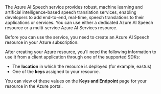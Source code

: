 
The Azure AI Speech service provides robust, machine learning and artificial intelligence-based speech translation services, enabling developers to add end-to-end, real-time, speech translations to their applications or services. You can use either a dedicated Azure AI Speech resource or a multi-service Azure AI Services resource.

Before you can use the service, you need to create an Azure AI Speech resource in your Azure subscription.

After creating your Azure resource, you'll need the following information to use it from a client application through one of the supported SDKs:

- The **location** in which the resource is deployed (for example, eastus)
- One of the **keys** assigned to your resource.

You can view of these values on the **Keys and Endpoint** page for your resource in the Azure portal.